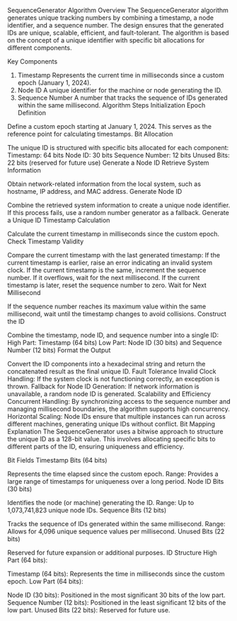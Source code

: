 SequenceGenerator Algorithm
Overview
The SequenceGenerator algorithm generates unique tracking numbers by combining a timestamp, a node identifier, and a sequence number. The design ensures that the generated IDs are unique, scalable, efficient, and fault-tolerant. The algorithm is based on the concept of a unique identifier with specific bit allocations for different components.

Key Components
1. Timestamp
Represents the current time in milliseconds since a custom epoch (January 1, 2024).
2. Node ID
A unique identifier for the machine or node generating the ID.
3. Sequence Number
A number that tracks the sequence of IDs generated within the same millisecond.
Algorithm Steps
Initialization
Epoch Definition

Define a custom epoch starting at January 1, 2024. This serves as the reference point for calculating timestamps.
Bit Allocation

The unique ID is structured with specific bits allocated for each component:
Timestamp: 64 bits
Node ID: 30 bits
Sequence Number: 12 bits
Unused Bits: 22 bits (reserved for future use)
Generate a Node ID
Retrieve System Information

Obtain network-related information from the local system, such as hostname, IP address, and MAC address.
Generate Node ID

Combine the retrieved system information to create a unique node identifier. If this process fails, use a random number generator as a fallback.
Generate a Unique ID
Timestamp Calculation

Calculate the current timestamp in milliseconds since the custom epoch.
Check Timestamp Validity

Compare the current timestamp with the last generated timestamp:
If the current timestamp is earlier, raise an error indicating an invalid system clock.
If the current timestamp is the same, increment the sequence number. If it overflows, wait for the next millisecond.
If the current timestamp is later, reset the sequence number to zero.
Wait for Next Millisecond

If the sequence number reaches its maximum value within the same millisecond, wait until the timestamp changes to avoid collisions.
Construct the ID

Combine the timestamp, node ID, and sequence number into a single ID:
High Part: Timestamp (64 bits)
Low Part: Node ID (30 bits) and Sequence Number (12 bits)
Format the Output

Convert the ID components into a hexadecimal string and return the concatenated result as the final unique ID.
Fault Tolerance
Invalid Clock Handling: If the system clock is not functioning correctly, an exception is thrown.
Fallback for Node ID Generation: If network information is unavailable, a random node ID is generated.
Scalability and Efficiency
Concurrent Handling: By synchronizing access to the sequence number and managing millisecond boundaries, the algorithm supports high concurrency.
Horizontal Scaling: Node IDs ensure that multiple instances can run across different machines, generating unique IDs without conflict.
Bit Mapping Explanation
The SequenceGenerator uses a bitwise approach to structure the unique ID as a 128-bit value. This involves allocating specific bits to different parts of the ID, ensuring uniqueness and efficiency.

Bit Fields
Timestamp Bits (64 bits)

Represents the time elapsed since the custom epoch.
Range: Provides a large range of timestamps for uniqueness over a long period.
Node ID Bits (30 bits)

Identifies the node (or machine) generating the ID.
Range: Up to 1,073,741,823 unique node IDs.
Sequence Bits (12 bits)

Tracks the sequence of IDs generated within the same millisecond.
Range: Allows for 4,096 unique sequence values per millisecond.
Unused Bits (22 bits)

Reserved for future expansion or additional purposes.
ID Structure
High Part (64 bits):

Timestamp (64 bits): Represents the time in milliseconds since the custom epoch.
Low Part (64 bits):

Node ID (30 bits): Positioned in the most significant 30 bits of the low part.
Sequence Number (12 bits): Positioned in the least significant 12 bits of the low part.
Unused Bits (22 bits): Reserved for future use.
